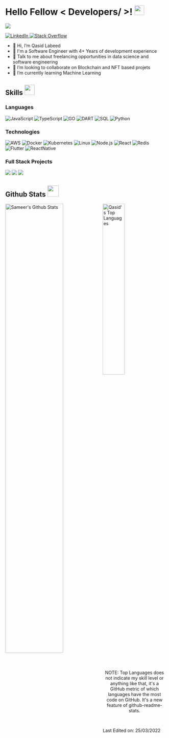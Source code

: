 
<h1> Hello Fellow < Developers/ >! <img src = "https://raw.githubusercontent.com/MartinHeinz/MartinHeinz/master/wave.gif" width = 30px> </h1>
<p align='center'>
</p>

<p>
  <a href="https://github.com/DenverCoder1/readme-typing-svg"><img src="https://readme-typing-svg.herokuapp.com?&font=IBM+Plex+Sans&color=abcdef&size=20&lines=Welcome+to+my+GitHub+Profile!;I'm+a+Software+engineer" /></a>
</p>

   <a href="https://www.linkedin.com/in/qasid-labeed-2a28b59b/" target="_blank">
    <img alt="LinkedIn" src="https://img.shields.io/badge/LinkedIn-0077B5?style=for-the-badge&logo=linkedin&logoColor=white">
  </a>   
   <a href="https://stackoverflow.com/users/8879823/qasid-labeed" target="_blank">
    <img alt="Stack Overflow" src="https://img.shields.io/badge/Stack_Overflow-FE7A16?style=for-the-badge&logo=stack-overflow&logoColor=white">
  </a>  

- 👋 Hi, I’m Qasid Labeed
- 💼 I'm a Software Engineer with 4+ Years of development experience 
- 💬 Talk to me about freelancing opportunities in data science and software engineering
- 💞️ I’m looking to collaborate on Blockchain and NFT based projets
- 🌱 I’m currently learning Machine Learning


<h2> Skills <img src = "https://media2.giphy.com/media/QssGEmpkyEOhBCb7e1/giphy.gif?cid=ecf05e47a0n3gi1bfqntqmob8g9aid1oyj2wr3ds3mg700bl&rid=giphy.gif" width = 32px> </h2>
  
  ### Languages

![JavaScript](https://img.shields.io/badge/-JavaScript-000?&logo=JavaScript)
![TypeScript](https://img.shields.io/badge/-TypeScript-000?&logo=TypeScript)
![GO](https://img.shields.io/badge/-Go-000?&logo=Go)
![DART](https://img.shields.io/badge/-Dart-000?&logo=Dart)
![SQL](https://img.shields.io/badge/-SQL-000?&logo=MySQL)
![Python](https://img.shields.io/badge/-Python-000?&logo=Python)
  
### Technologies

![AWS](https://img.shields.io/badge/-AWS-000?&logo=Amazon-AWS&logoColor=F90)
![Docker](https://img.shields.io/badge/-Docker-000?&logo=Docker)
![Kubernetes](https://img.shields.io/badge/-Kubernetes-000?&logo=Kubernetes)
![Linux](https://img.shields.io/badge/-Linux-000?&logo=Linux)
![Node.js](https://img.shields.io/badge/-Node.js-000?&logo=node.js)
![React](https://img.shields.io/badge/-React-000?&logo=React)
![Redis](https://img.shields.io/badge/-Redis-000?&logo=Redis)
![Flutter](https://img.shields.io/badge/-Flutter-000?&logo=Flutter)
![ReactNative](https://img.shields.io/badge/-ReactNative-000?&logo=ReactNative)

### Full Stack Projects

[![](https://img.shields.io/badge/-🧬%20Etheruem%20Explorer-000)](https://sgcblocks.com)
[![](https://img.shields.io/badge/-📝%20Dashboard%20Tracking%20Charity%20Stellar%20Blockchain-000)](https://younite.uk/adminpanel/auth/login)
[![](https://img.shields.io/badge/-📝%20NFT%20Marketplace-000)](https://birb.co)

<h2> Github Stats  <img src = "https://i.pinimg.com/originals/65/c4/f4/65c4f452571be1261e9c623f7da488ac.gif" width = 35px> </h2>

<img align="left" src="https://github-readme-stats.vercel.app/api?username=qasidlabeed&&show_icons=true&include_all_commits=true&title_color=fff&icon_color=79ff97&text_color=efefef&bg_color=24292e" alt="Sameer's Github Stats" width="60%">
  
<img src="https://github-readme-stats.vercel.app/api/top-langs/?username=qasidlabeed&show_icons=true&hide_border=true&theme=radical" width="37%" alt="Qasid's Top Languages">

<p align="center">
    NOTE: Top Languages does not indicate my skill level or anything like that, it's a GitHub metric of which languages have the most code on GitHub. It's a new feature of github-readme-stats.
</p>

<br/>


Last Edited on: 25/03/2022
